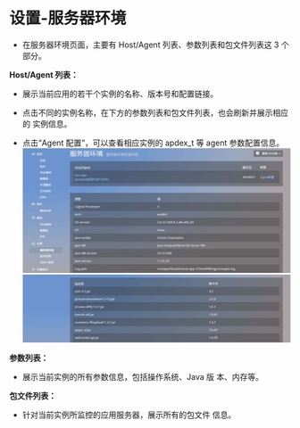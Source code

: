 # 设置-服务器环境

* 在服务器环境页面，主要有 Host/Agent 列表、参数列表和包文件列表这 3 个部分。

**Host/Agent 列表：**<br>

* 展示当前应用的若干个实例的名称、版本号和配置链接。

* 点击不同的实例名称，在下方的参数列表和包文件列表，也会刷新并展示相应的
实例信息。

* 点击“Agent 配置”，可以查看相应实例的 apdex_t 等 agent 参数配置信息。
![](/images/aiset_serverhuanjing01.png)
![](/images/aiset_server02.png)


**参数列表：**<br>

* 展示当前实例的所有参数信息，包括操作系统、Java 版 本、内存等。

**包文件列表：**<br>

* 针对当前实例所监控的应用服务器，展示所有的包文件 信息。
